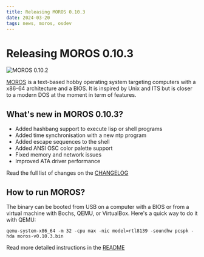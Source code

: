 ```yaml
---
title: Releasing MOROS 0.10.3
date: 2024-03-20
tags: news, moros, osdev
---
```


# Releasing MOROS 0.10.3

![MOROS 0.10.2](moros-0-10-3.png)

[MOROS](http://moros.cc) is a text-based hobby operating system targeting
computers with a x86-64 architecture and a BIOS. It is inspired by Unix and ITS
but is closer to a modern DOS at the moment in term of features.

## What's new in MOROS 0.10.3?

- Added hashbang support to execute lisp or shell programs
- Added time synchronisation with a new ntp program
- Added escape sequences to the shell
- Added ANSI OSC color palette support
- Fixed memory and network issues
- Improved ATA driver performance

Read the full list of changes on the
[CHANGELOG](https://github.com/vinc/moros/blob/v0.10.3/CHANGELOG.md)

## How to run MOROS?

The binary can be booted from USB on a computer with a BIOS or from a virtual
machine with Bochs, QEMU, or VirtualBox. Here's a quick way to do it with QEMU:

```
qemu-system-x86_64 -m 32 -cpu max -nic model=rtl8139 -soundhw pcspk -hda moros-v0.10.3.bin
```

Read more detailed instructions in the
[README](https://github.com/vinc/moros/blob/v0.10.3/README.md)
